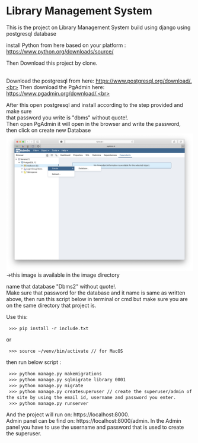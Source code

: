# Library Management System
This is the project on Library Management System build using django using postgresql database

install Python from here based on your platform : https://www.python.org/downloads/source/

Then Download this project by clone.

<br>Download the postgresql from here: https://www.postgresql.org/download/.<br>
Then download the PgAdmin here: https://www.pgadmin.org/download/.<br>

After this open postgresql and install according to the step provided and make sure<br>
that password you write is "dbms" without quote!.<br>
Then open PgAdmin it will open in the browser and write the password, then click on create new Database
![](image/create_database.png) ->this image is available in the image directory

name that database "Dbms2" without quote!.<br>
Make sure that password for the database and it name is same as written above,
then run this script below in terminal or cmd but make sure you are on the same directory that project is.

Use this:
```
 >>> pip install -r include.txt
```
or 
```
 >>> source ~/venv/bin/activate // for MacOS
```
then run below script :
```
 >>> python manage.py makemigrations
 >>> python manage.py sqlmigrate library 0001
 >>> python manage.py migrate
 >>> python manage.py createsuperuser // create the superuser/admin of the site by using the email id, username and password you enter.
 >>> python manage.py runserver
```

And the project will run on: https://localhost:8000.<br>
Admin panel can be find on: https://localhost:8000/admin. In the Admin panel you have to use the username and password that is used to create the superuser.

